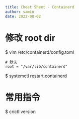```yaml
title: Cheat Sheet - Containerd
author: samin
date: 2022-08-02
```

# 修改 root dir

$ vim /etc/containerd/config.toml

```text
# 默认
root = "/var/lib/containerd"
```

$ systemctl restart containerd

# 常用指令

$ crictl version